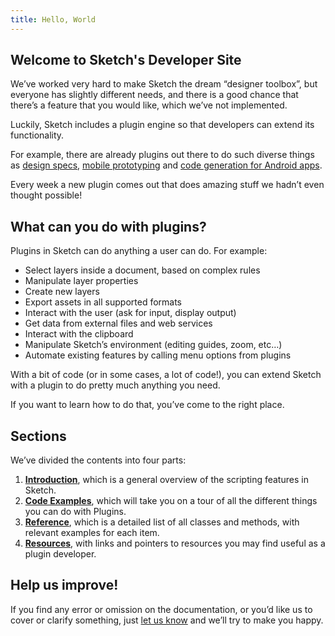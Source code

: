 ```yaml
---
title: Hello, World
---
```


## Welcome to Sketch's Developer Site

We’ve worked very hard to make Sketch the dream “designer toolbox”, but everyone has slightly different needs, and there is a good chance that there’s a feature that you would like, which we’ve not implemented.

Luckily, Sketch includes a plugin engine so that developers can extend its functionality.

For example, there are already plugins out there to do such diverse things as [design specs](https://github.com/utom/sketch-measure), [mobile prototyping](https://github.com/bomberstudios/sketch-framer) and [code generation for Android apps](https://github.com/malkomalko/sketch-android-kit).

Every week a new plugin comes out that does amazing stuff we hadn’t even thought possible!

## What can you do with plugins?

Plugins in Sketch can do anything a user can do. For example:

- Select layers inside a document, based on complex rules
- Manipulate layer properties
- Create new layers
- Export assets in all supported formats
- Interact with the user (ask for input, display output)
- Get data from external files and web services
- Interact with the clipboard
- Manipulate Sketch’s environment (editing guides, zoom, etc…)
- Automate existing features by calling menu options from plugins

With a bit of code (or in some cases, a lot of code!), you can extend Sketch with a plugin to do pretty much anything you need.

If you want to learn how to do that, you’ve come to the right place.

## Sections

We’ve divided the contents into four parts:

1. **[Introduction]({{site.baseurl}}/introduction/)**, which is a general overview of the scripting features in Sketch.
2. **[Code Examples]({{site.baseurl}}/samples/)**, which will take you on a tour of all the different things you can do with Plugins.
3. **[Reference]({{site.baseurl}}/reference/)**, which is a detailed list of all classes and methods, with relevant examples for each item.
4. **[Resources]({{site.baseurl}}/resources/)**, with links and pointers to resources you may find useful as a plugin developer.

## Help us improve!

If you find any error or omission on the documentation, or you’d like us to cover or clarify something, just [let us know](mailto:mail@bohemiancoding.com?subject=Developer%20Documentation%20Suggestion) and we’ll try to make you happy.
